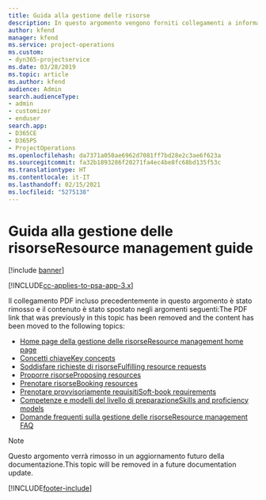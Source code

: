 ```yaml
---
title: Guida alla gestione delle risorse
description: In questo argomento vengono forniti collegamenti a informazioni sulla gestione delle risorse in Project Service Automation.
author: kfend
manager: kfend
ms.service: project-operations
ms.custom:
- dyn365-projectservice
ms.date: 03/28/2019
ms.topic: article
ms.author: kfend
audience: Admin
search.audienceType:
- admin
- customizer
- enduser
search.app:
- D365CE
- D365PS
- ProjectOperations
ms.openlocfilehash: da7371a050ae6962d7081ff7bd28e2c3ae6f623a
ms.sourcegitcommit: fa32b1893286f20271fa4ec4be8fc68bd135f53c
ms.translationtype: HT
ms.contentlocale: it-IT
ms.lasthandoff: 02/15/2021
ms.locfileid: "5275138"
---
```

# <a name="resource-management-guide"></a><span data-ttu-id="300c0-103">Guida alla gestione delle risorse</span><span class="sxs-lookup"><span data-stu-id="300c0-103">Resource management guide</span></span>

[!include [banner](../../includes/psa-now-project-operations.md)]

[!INCLUDE[cc-applies-to-psa-app-3.x](../../includes/cc-applies-to-psa-app-3x.md)]

<span data-ttu-id="300c0-104">Il collegamento PDF incluso precedentemente in questo argomento è stato rimosso e il contenuto è stato spostato negli argomenti seguenti:</span><span class="sxs-lookup"><span data-stu-id="300c0-104">The PDF link that was previously in this topic has been removed and the content has been moved to the following topics:</span></span>

- [<span data-ttu-id="300c0-105">Home page della gestione delle risorse</span><span class="sxs-lookup"><span data-stu-id="300c0-105">Resource management home page</span></span>](../resource-management-home-page.md)
- [<span data-ttu-id="300c0-106">Concetti chiave</span><span class="sxs-lookup"><span data-stu-id="300c0-106">Key concepts</span></span>](../reports-key-concepts.md)
- [<span data-ttu-id="300c0-107">Soddisfare richieste di risorse</span><span class="sxs-lookup"><span data-stu-id="300c0-107">Fulfilling resource requests</span></span>](../resource-management-fulfill-requests.md)
- [<span data-ttu-id="300c0-108">Proporre risorse</span><span class="sxs-lookup"><span data-stu-id="300c0-108">Proposing resources</span></span>](../resource-management-propose-resources.md)
- [<span data-ttu-id="300c0-109">Prenotare risorse</span><span class="sxs-lookup"><span data-stu-id="300c0-109">Booking resources</span></span>](../resource-management-book-resources-scheduleboard.md)
- [<span data-ttu-id="300c0-110">Prenotare provvisoriamente requisiti</span><span class="sxs-lookup"><span data-stu-id="300c0-110">Soft-book requirements</span></span>](../resource-management-softbook-requirements.md)
- [<span data-ttu-id="300c0-111">Competenze e modelli del livello di preparazione</span><span class="sxs-lookup"><span data-stu-id="300c0-111">Skills and proficiency models</span></span>](../resource-management-skills-proficiency.md)
- [<span data-ttu-id="300c0-112">Domande frequenti sulla gestione delle risorse</span><span class="sxs-lookup"><span data-stu-id="300c0-112">Resource management FAQ</span></span>](../resource-management-faq.md)

> [!NOTE]
> <span data-ttu-id="300c0-113">Questo argomento verrà rimosso in un aggiornamento futuro della documentazione.</span><span class="sxs-lookup"><span data-stu-id="300c0-113">This topic will be removed in a future documentation update.</span></span> 


[!INCLUDE[footer-include](../../includes/footer-banner.md)]